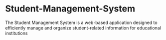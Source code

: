 # Student-Management-System
The Student Management System is a web-based application designed to efficiently manage and organize student-related information for educational institutions
